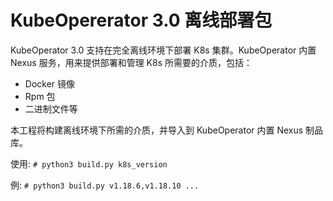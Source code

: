 # KubeOpererator 3.0 离线部署包

KubeOperator 3.0 支持在完全离线环境下部署 K8s 集群。KubeOperator 内置 Nexus 服务，用来提供部署和管理 K8s 所需要的介质，包括：

- Docker 镜像
- Rpm 包
- 二进制文件等

本工程将构建离线环境下所需的介质，并导入到 KubeOperator 内置 Nexus 制品库。

使用: `# python3 build.py k8s_version`

例:   `# python3 build.py v1.18.6,v1.18.10 ...`